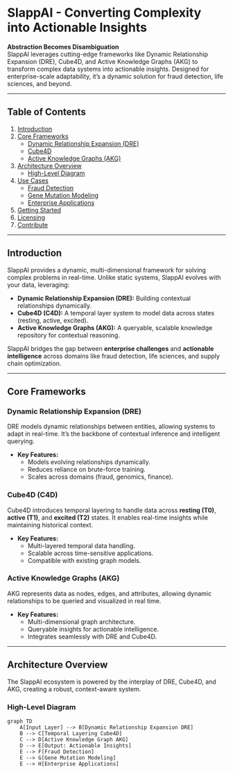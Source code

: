 # SlappAI - Converting Complexity into Actionable Insights

**Abstraction Becomes Disambiguation**  
SlappAI leverages cutting-edge frameworks like Dynamic Relationship Expansion (DRE), Cube4D, and Active Knowledge Graphs (AKG) to transform complex data systems into actionable insights. Designed for enterprise-scale adaptability, it’s a dynamic solution for fraud detection, life sciences, and beyond.

---

## Table of Contents
1. [Introduction](#introduction)
2. [Core Frameworks](#core-frameworks)
    - [Dynamic Relationship Expansion (DRE)](#dynamic-relationship-expansion-dre)
    - [Cube4D](#cube4d)
    - [Active Knowledge Graphs (AKG)](#active-knowledge-graphs-akg)
3. [Architecture Overview](#architecture-overview)
    - [High-Level Diagram](#high-level-diagram)
4. [Use Cases](#use-cases)
    - [Fraud Detection](#fraud-detection)
    - [Gene Mutation Modeling](#gene-mutation-modeling)
    - [Enterprise Applications](#enterprise-applications)
5. [Getting Started](#getting-started)
6. [Licensing](#licensing)
7. [Contribute](#contribute)

---

## Introduction

SlappAI provides a dynamic, multi-dimensional framework for solving complex problems in real-time. Unlike static systems, SlappAI evolves with your data, leveraging:

- **Dynamic Relationship Expansion (DRE):** Building contextual relationships dynamically.
- **Cube4D (C4D):** A temporal layer system to model data across states (resting, active, excited).
- **Active Knowledge Graphs (AKG):** A queryable, scalable knowledge repository for contextual reasoning.

SlappAI bridges the gap between **enterprise challenges** and **actionable intelligence** across domains like fraud detection, life sciences, and supply chain optimization.

---

## Core Frameworks

### Dynamic Relationship Expansion (DRE)
DRE models dynamic relationships between entities, allowing systems to adapt in real-time. It’s the backbone of contextual inference and intelligent querying.

- **Key Features:**
  - Models evolving relationships dynamically.
  - Reduces reliance on brute-force training.
  - Scales across domains (fraud, genomics, finance).

### Cube4D (C4D)
Cube4D introduces temporal layering to handle data across **resting (T0)**, **active (T1)**, and **excited (T2)** states. It enables real-time insights while maintaining historical context.

- **Key Features:**
  - Multi-layered temporal data handling.
  - Scalable across time-sensitive applications.
  - Compatible with existing graph models.

### Active Knowledge Graphs (AKG)
AKG represents data as nodes, edges, and attributes, allowing dynamic relationships to be queried and visualized in real time.

- **Key Features:**
  - Multi-dimensional graph architecture.
  - Queryable insights for actionable intelligence.
  - Integrates seamlessly with DRE and Cube4D.

---

## Architecture Overview

The SlappAI ecosystem is powered by the interplay of DRE, Cube4D, and AKG, creating a robust, context-aware system.

### High-Level Diagram
```mermaid
graph TD
    A[Input Layer] --> B[Dynamic Relationship Expansion DRE]
    B --> C[Temporal Layering Cube4D]
    C --> D[Active Knowledge Graph AKG]
    D --> E[Output: Actionable Insights]
    E --> F[Fraud Detection]
    E --> G[Gene Mutation Modeling]
    E --> H[Enterprise Applications]
